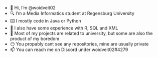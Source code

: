 - 👋 Hi, I’m @woidveit02
- 🔍 I’m a Media Informatics student at Regensburg University
- ⌨️ I mostly code in Java or Python
- 🌱 I also have some experience with R, SQL and XML
- 👀 Most of my projects are related to university, but some are also the product of my boredom
- 😶 You propably cant see any repositories, mine are usually private
- 📫 You can reach me on Discord under woidveit02#4279
